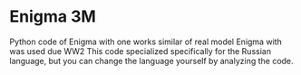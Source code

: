 # Enigma 3M
Python code of Enigma with one works similar of real model Enigma with was used due WW2
This code specialized specifically for the Russian language, but you can change the language yourself by analyzing the code.
